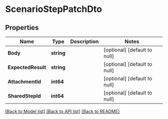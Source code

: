 # ScenarioStepPatchDto

## Properties
Name | Type | Description | Notes
------------ | ------------- | ------------- | -------------
**Body** | **string** |  | [optional] [default to null]
**ExpectedResult** | **string** |  | [optional] [default to null]
**AttachmentId** | **int64** |  | [optional] [default to null]
**SharedStepId** | **int64** |  | [optional] [default to null]

[[Back to Model list]](../README.md#documentation-for-models) [[Back to API list]](../README.md#documentation-for-api-endpoints) [[Back to README]](../README.md)

